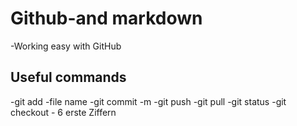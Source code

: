 # Github-and markdown

-Working easy with GitHub

## Useful commands

-git add -file name
-git commit -m
-git push
-git pull
-git status
-git checkout - 6 erste Ziffern
